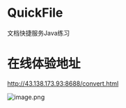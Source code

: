 # QuickFile
文档快捷服务Java练习


# 在线体验地址
http://43.138.173.93:8688/convert.html


![image.png](https://p0-xtjj-private.juejin.cn/tos-cn-i-73owjymdk6/137eb729bed841d2b4013d21765e0b4f~tplv-73owjymdk6-jj-mark-v1:0:0:0:0:5o6Y6YeR5oqA5pyv56S-5Yy6IEAg5b-G5oOz5LiN5Yiw55qE5pmW:q75.awebp?policy=eyJ2bSI6MywidWlkIjoiODE3NjkyMzg0NDMxNDcwIn0%3D&rk3s=e9ecf3d6&x-orig-authkey=f32326d3454f2ac7e96d3d06cdbb035152127018&x-orig-expires=1729075942&x-orig-sign=Z2STbfjDp9iHRxnPzuikQ67%2BBPY%3D)